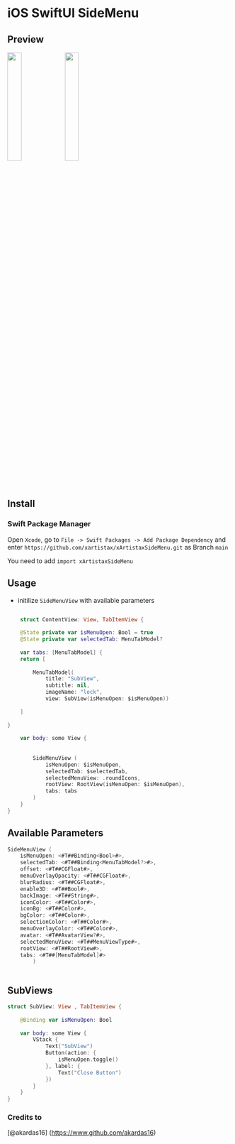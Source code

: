 # iOS SwiftUI SideMenu 

## Preview

<img src="https://github.com/xartistax/xArtistaxSideMenu/assets/119945844/025ee141-80cc-4cbf-ae14-097690635189" width="25%" >
<img src="https://github.com/xartistax/xArtistaxSideMenu/assets/119945844/743e8cfc-af48-49ed-9c62-ccf52693d176" width="25%" >



## Install

### Swift Package Manager

Open `Xcode`, go to `File -> Swift Packages -> Add Package Dependency` and enter `https://github.com/xartistax/xArtistaxSideMenu.git` as Branch `main`

You need to add `import xArtistaxSideMenu` 

## Usage


* initilize `SideMenuView` with available parameters


```Swift

    struct ContentView: View, TabItemView {
    
    @State private var isMenuOpen: Bool = true
    @State private var selectedTab: MenuTabModel?
    
    var tabs: [MenuTabModel] {
    return [
        
        MenuTabModel(
            title: "SubView",
            subtitle: nil,
            imageName: "lock",
            view: SubView(isMenuOpen: $isMenuOpen))
        
    ]
    
}
    
    var body: some View {
       
            
        SideMenuView (
            isMenuOpen: $isMenuOpen,
            selectedTab: $selectedTab,
            selectedMenuView: .roundIcons,
            rootView: RootView(isMenuOpen: $isMenuOpen),
            tabs: tabs
        )
    }
}

```

## Available Parameters

```Swift
SideMenuView (
    isMenuOpen: <#T##Binding<Bool>#>,
    selectedTab: <#T##Binding<MenuTabModel?>#>,
    offset: <#T##CGFloat#>,
    menuOverlayOpacity: <#T##CGFloat#>,
    blurRadius: <#T##CGFloat#>,
    enable3D: <#T##Bool#>,
    backImage: <#T##String#>,
    iconColor: <#T##Color#>,
    iconBg: <#T##Color#>,
    bgColor: <#T##Color#>,
    selectionColor: <#T##Color#>,
    menuOverlayColor: <#T##Color#>,
    avatar: <#T##AvatarView?#>,
    selectedMenuView: <#T##MenuViewType#>,
    rootView: <#T##RootView#>,
    tabs: <#T##[MenuTabModel]#>
        )
         
```

## SubViews

```Swift
struct SubView: View , TabItemView {
    
    @Binding var isMenuOpen: Bool
    
    var body: some View {
        VStack {
            Text("SubView")
            Button(action: {
                isMenuOpen.toggle()
            }, label: {
                Text("Close Button")
            })
        }
    }
}
```

### Credits to 

[@akardas16] (https://www.github.com/akardas16)

